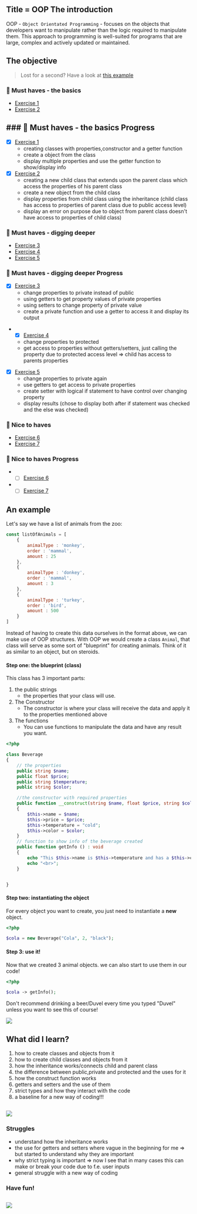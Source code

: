 
## Title = OOP The introduction

OOP - `Object Orientated Programming` - focuses on the objects that developers want to manipulate rather than the logic required to manipulate them. 
This approach to programming is well-suited for programs that are large, complex and actively updated or maintained.

## The objective

> Lost for a second? Have a look at [this example](#an-example)

### 🌱 Must haves - the basics
- [Exercise 1](exercise_1_classes.php)
- [Exercise 2](exercise_2_extending.php)

## ### 🌱 Must haves - the basics Progress
- [x] [Exercise 1](exercise_1_classes.php)
  - creating classes with properties,constructor and a getter function
  - create a object from the class 
  - display multiple properties and use the getter function to show/display info
- [x] [Exercise 2](exercise_2_extending.php)
  - creating a new child class that extends upon the parent class which access the properties of his parent class
  - create a new object from the child class
  - display properties from child class using the inheritance (child class has access to properties of parent class due to public access level)
  - display an error on purpose due to object from parent class doesn't have access to properties of child class)

### 🌱 Must haves - digging deeper
- [Exercise 3](exercise_3_private.php)
- [Exercise 4](exercise_4_protected.php)
- [Exercise 5](exercise_5_public.php)

### 🌱 Must haves - digging deeper Progress
- [x] [Exercise 3](exercise_3_private.php)
  - change properties to private instead of public
  - using getters to get property values of private properties
  - using setters to change property of private value
  - create a private function and use a getter to access it and display its output
- - [x] [Exercise 4](exercise_4_protected.php)
  - change properties to protected
  - get access to properties without getters/setters, just calling the property due to protected access level => child has access to parents properties
- [x] [Exercise 5](exercise_5_public.php)
  - change properties to private again
  - use getters to get access to private properties
  - create setter with logical if statement to have control over changing property
  - display results (chose to display both after if statement was checked and the else was checked)
### 🌼 Nice to haves
- [Exercise 6](exercise_6_const.php)
- [Exercise 7](exercise_7_static.php)

### 🌼 Nice to haves Progress
- -[ ] [Exercise 6](exercise_6_const.php)
- -[ ] [Exercise 7](exercise_7_static.php)

## An example

Let's say we have a list of animals from the zoo:
```js
const listOfAnimals = [
    {
        animalType : 'monkey',
        order : 'mammal',
        amount : 25
    },
    {
        animalType : 'donkey',
        order : 'mammal',
        amount : 3
    },
    {
        animalType : 'turkey',
        order : 'bird',
        amount : 500
    }
]
```

Instead of having to create this data ourselves in the format above, we can make use of OOP structures.
With OOP we would create a class `Animal`, that class will serve as some sort of "blueprint" for creating animals.
Think of it as similar to an object, but on steroids.

#### Step one: the blueprint (class)

This class has 3 important parts:
1. the public strings
   - the properties that your class will use.
2. The Constructor
    - The constructor is where your class will receive the data and apply it to the properties mentioned above
3. The functions
    - You can use functions to manipulate the data and have any result you want.

```php
<?php

class Beverage
{
    // the properties
    public string $name;
    public float $price;
    public string $temperature;
    public string $color;

    //the constructor with required properties
    public function __construct(string $name, float $price, string $color)
    {
        $this->name = $name;
        $this->price = $price;
        $this->temperature = "cold";
        $this->color = $color;
    }
    // function to show info of the beverage created
    public function getInfo () : void
    {
        echo "This $this->name is $this->temperature and has a $this->color color. The price for a $this->name: €$this->price";
        echo "<br>";
    }


}
```
#### Step two: instantiating the object

For every object you want to create, you just need to instantiate a **new** object.

```php
<?php

$cola = new Beverage("Cola", 2, "black");

```
#### Step 3: use it!

Now that we created 3 animal objects. we can also start to use them in our code!

```php
<?php

$cola -> getInfo();
```
Don't recommend drinking a beer/Duvel every time you typed "Duvel" unless you want to see this of course!

![](https://media.giphy.com/media/FV7O4kNDztU64/giphy.gif)


## What did I learn?
1. how to create classes and objects from it
2. how to create child classes and objects from it
3. how the inheritance works/connects child and parent class
4. the difference between public,private and protected and the uses for it
5. how the construct function works
6. getters and setters and the use of them
7. strict types and how they interact with the code
8. a baseline for a new way of coding!!! 

![](https://media.giphy.com/media/xT5LMHxhOfscxPfIfm/giphy.gif)
---

### Struggles
- understand how the inheritance works
- the use for getters and setters where vague in the beginning for me => but started to understand why they are important
- why strict typing is important => now I see that in many cases this can make or break your code due to f.e. user inputs
- general struggle with a new way of coding 
### Have fun!

![](https://c.tenor.com/CyzTOF-I6hIAAAAC/clone-twin.gif)
---



